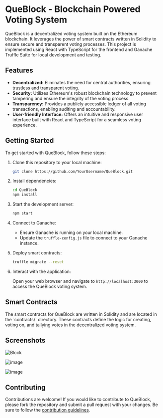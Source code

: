 # QueBlock - Blockchain Powered Voting System

QueBlock is a decentralized voting system built on the Ethereum blockchain. It leverages the power of smart contracts written in Solidity to ensure secure and transparent voting processes. This project is implemented using React with TypeScript for the frontend and Ganache Truffle Suite for local development and testing.

## Features

- **Decentralized:** Eliminates the need for central authorities, ensuring trustless and transparent voting.
- **Security:** Utilizes Ethereum's robust blockchain technology to prevent tampering and ensure the integrity of the voting process.
- **Transparency:** Provides a publicly accessible ledger of all voting transactions, enabling auditing and accountability.
- **User-friendly Interface:** Offers an intuitive and responsive user interface built with React and TypeScript for a seamless voting experience.

## Getting Started

To get started with QueBlock, follow these steps:

1. Clone this repository to your local machine:

   ```bash
   git clone https://github.com/YourUsername/QueBlock.git
   ```

2. Install dependencies:

   ```bash
   cd QueBlock
   npm install
   ```

3. Start the development server:

   ```bash
   npm start
   ```

4. Connect to Ganache:

   - Ensure Ganache is running on your local machine.
   - Update the `truffle-config.js` file to connect to your Ganache instance.

5. Deploy smart contracts:

   ```bash
   truffle migrate --reset
   ```

6. Interact with the application:

   Open your web browser and navigate to `http://localhost:3000` to access the QueBlock voting system.

## Smart Contracts

The smart contracts for QueBlock are written in Solidity and are located in the \`contracts/\` directory. These contracts define the logic for creating, voting on, and tallying votes in the decentralized voting system.

## Screenshots

![Block](https://github.com/MeGaTroNOO7/Queblock/assets/98184459/3c0b8923-f01e-41cf-852d-6735b01ca14b)



![image](https://github.com/MeGaTroNOO7/Queblock/assets/98184459/14591d3e-26ca-433f-8d6b-1d31f3e2ba98)



![image](https://github.com/MeGaTroNOO7/Queblock/assets/98184459/412b5ea7-d271-4d66-8b71-c62f51266cd0)


## Contributing

Contributions are welcome! If you would like to contribute to QueBlock, please fork the repository and submit a pull request with your changes. Be sure to follow the [contribution guidelines](CONTRIBUTING.md).

